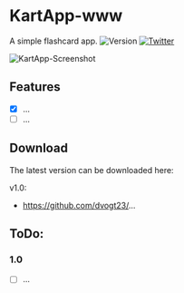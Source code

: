 # KartApp-www
A simple flashcard app.
![Version](https://img.shields.io/badge/Version-1.0-green.svg?style=flat)
[![Twitter](https://img.shields.io/badge/twitter-@dtri23-blue.svg?style=flat)](http://twitter.com/dtri23)

![KartApp-Screenshot](https://github.com/dvogt23/KartApp-iOS/blob/master/Files/KartaScreen.png)

## Features
- [x] ...
- [ ] ...

## Download

The latest version can be downloaded here:

v1.0:
  * https://github.com/dvogt23/...

## ToDo:

### 1.0
 - [ ] ...
